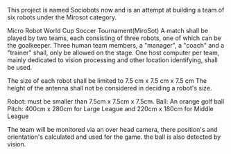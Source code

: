 This project is named Sociobots now and is an attempt at building a team of six robots under the Mirosot category.

Micro Robot World Cup Soccer Tournament(MiroSot) 
A match shall be played by two teams, each consisting of three robots, one of which can be the goalkeeper. Three human team members, a "manager", a "coach" and a "trainer" shall, only be allowed on the stage. One host computer per team, mainly dedicated to vision processing and other location identifying, shall be used.

The size of each robot shall be limited to 7.5 cm x 7.5 cm x 7.5 cm The height of the antenna shall not be considered in deciding a robot's size. 

Robot: must be smaller than 7.5cm x 7.5cm x 7.5cm.
Ball: An orange golf ball
Pitch: 400cm x 280cm for Large League and 220cm x 180cm for Middle League


The team will be monitored via an over head camera, there position's and orientation's calculated and used for the game. the ball is also detected by vision.